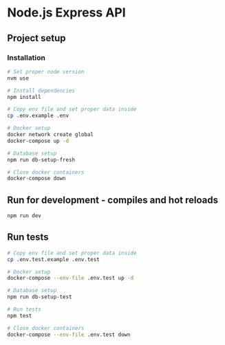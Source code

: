 # Node.js Express API

## Project setup

### Installation

```bash
# Set proper node version
nvm use

# Install dependencies
npm install

# Copy env file and set proper data inside
cp .env.example .env

# Docker setup
docker network create global
docker-compose up -d

# Database setup
npm run db-setup-fresh

# Close docker containers
docker-compose down
```

## Run for development - compiles and hot reloads

```bash
npm run dev
```

## Run tests

```bash
# Copy env file and set proper data inside
cp .env.test.example .env.test

# Docker setup
docker-compose --env-file .env.test up -d

# Database setup
npm run db-setup-test

# Run tests
npm test

# Close docker containers
docker-compose --env-file .env.test down
```
